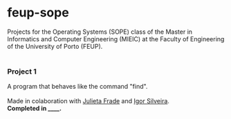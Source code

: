 # feup-sope
Projects for the Operating Systems (SOPE) class of the Master in Informatics and Computer Engineering (MIEIC) at the Faculty of Engineering of the University of Porto (FEUP).
<br><br>

### Project 1
A program that behaves like the command "find".
<br><br>
Made in colaboration with [Julieta Frade](https://github.com/julietafrade97) and [Igor Silveira](https://github.com/IgorSilveira00).<br>
**Completed in ____.**

